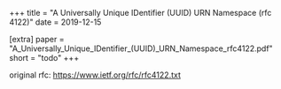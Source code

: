 +++
title = "A Universally Unique IDentifier (UUID) URN Namespace (rfc 4122)"
date = 2019-12-15

[extra]
paper = "A_Universally_Unique_IDentifier_(UUID)_URN_Namespace_rfc4122.pdf"
short = "todo"
+++

original rfc: https://www.ietf.org/rfc/rfc4122.txt

